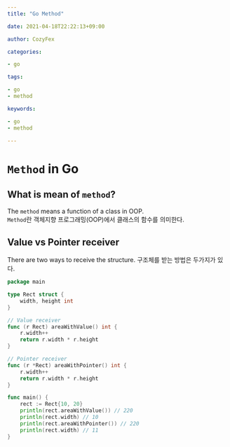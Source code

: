 ```yaml
---
title: "Go Method"

date: 2021-04-18T22:22:13+09:00

author: CozyFex

categories:

- go

tags:

- go
- method

keywords:

- go
- method

---
```


# `Method` in Go

## What is mean of `method`?

The `method` means a function of a class in OOP.\
`Method`란 객체지향 프로그래밍(OOP)에서 클래스의 함수를 의미한다.

## Value vs Pointer receiver

There are two ways to receive the structure. 구조체를 받는 방법은 두가지가 있다.

```go
package main

type Rect struct {
	width, height int
}

// Value receiver
func (r Rect) areaWithValue() int {
	r.width++
	return r.width * r.height
}

// Pointer receiver
func (r *Rect) areaWithPointer() int {
	r.width++
	return r.width * r.height
}

func main() {
	rect := Rect{10, 20}
	println(rect.areaWithValue()) // 220
	println(rect.width) // 10
	println(rect.areaWithPointer()) // 220
	println(rect.width) // 11
}
```

